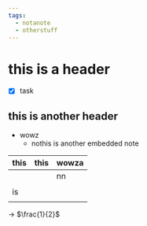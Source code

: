 ```yaml
---
tags:
  - notanote
  - otherstuff
---
```

# this is a header
- [x] task
## this is another header
- wowz
	- nothis is another embedded note



| this | this | wowza |
| ---- | ---- | ----- |
|      |      | nn    |
|      |      |       |
| is   |      |       |
|      |      |       |

$\rightarrow$
$\frac{1}{2}$